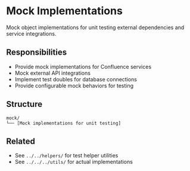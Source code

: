 # Mock Implementations

Mock object implementations for unit testing external dependencies and service integrations.

## Responsibilities

- Provide mock implementations for Confluence services
- Mock external API integrations
- Implement test doubles for database connections
- Provide configurable mock behaviors for testing

## Structure

```
mock/
└── [Mock implementations for unit testing]
```

## Related

- See `../../helpers/` for test helper utilities
- See `../../../utils/` for actual implementations
